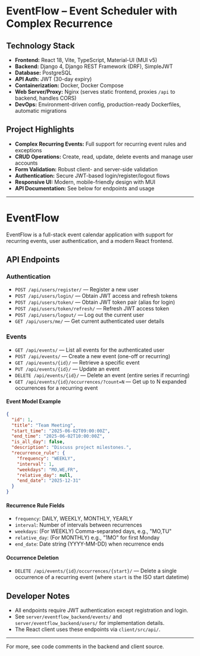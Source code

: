 # EventFlow – Event Scheduler with Complex Recurrence



## Technology Stack

- **Frontend:** React 18, Vite, TypeScript, Material-UI (MUI v5)
- **Backend:** Django 4, Django REST Framework (DRF), SimpleJWT
- **Database:** PostgreSQL
- **API Auth:** JWT (30-day expiry)
- **Containerization:** Docker, Docker Compose
- **Web Server/Proxy:** Nginx (serves static frontend, proxies `/api` to backend, handles CORS)
- **DevOps:** Environment-driven config, production-ready Dockerfiles, automatic migrations

## Project Highlights

- **Complex Recurring Events:** Full support for recurring event rules and exceptions
- **CRUD Operations:** Create, read, update, delete events and manage user accounts
- **Form Validation:** Robust client- and server-side validation
- **Authentication:** Secure JWT-based login/register/logout flows
- **Responsive UI:** Modern, mobile-friendly design with MUI
- **API Documentation:** See below for endpoints and usage

---

# EventFlow

EventFlow is a full-stack event calendar application with support for recurring events, user authentication, and a modern React frontend.

## API Endpoints

### Authentication

- `POST /api/users/register/` — Register a new user
- `POST /api/users/login/` — Obtain JWT access and refresh tokens
- `POST /api/users/token/` — Obtain JWT token pair (alias for login)
- `POST /api/users/token/refresh/` — Refresh JWT access token
- `POST /api/users/logout/` — Log out the current user
- `GET /api/users/me/` — Get current authenticated user details

### Events

- `GET /api/events/` — List all events for the authenticated user
- `POST /api/events/` — Create a new event (one-off or recurring)
- `GET /api/events/{id}/` — Retrieve a specific event
- `PUT /api/events/{id}/` — Update an event
- `DELETE /api/events/{id}/` — Delete an event (entire series if recurring)
- `GET /api/events/{id}/occurrences/?count=N` — Get up to N expanded occurrences for a recurring event

#### Event Model Example
```json
{
  "id": 1,
  "title": "Team Meeting",
  "start_time": "2025-06-02T09:00:00Z",
  "end_time": "2025-06-02T10:00:00Z",
  "is_all_day": false,
  "description": "Discuss project milestones.",
  "recurrence_rule": {
    "frequency": "WEEKLY",
    "interval": 1,
    "weekdays": "MO,WE,FR",
    "relative_day": null,
    "end_date": "2025-12-31"
  }
}
```

#### Recurrence Rule Fields
- `frequency`: DAILY, WEEKLY, MONTHLY, YEARLY
- `interval`: Number of intervals between recurrences
- `weekdays`: (For WEEKLY) Comma-separated days, e.g., "MO,TU"
- `relative_day`: (For MONTHLY) e.g., "1MO" for first Monday
- `end_date`: Date string (YYYY-MM-DD) when recurrence ends

#### Occurrence Deletion
- `DELETE /api/events/{id}/occurrences/{start}/` — Delete a single occurrence of a recurring event (where `start` is the ISO start datetime)

## Developer Notes
- All endpoints require JWT authentication except registration and login.
- See `server/eventflow_backend/events/` and `server/eventflow_backend/users/` for implementation details.
- The React client uses these endpoints via `client/src/api/`.

---
For more, see code comments in the backend and client source.
